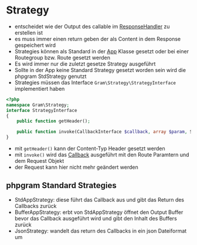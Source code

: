 # Strategy

- entscheidet wie der Output des callable im [ResponseHandler](../Middleware/responsehandle.md) zu erstellen ist
- es muss immer einen return geben der als Content in dem Response gespeichert wird
- Strategies können als Standard in der [App](../App/index.md) Klasse gesetzt oder bei einer Routegroup bzw. Route gesetzt werden
- Es wird immer nur die zuletzt gesetze Strategy ausgeführt
- Sollte in der App keine Standard Strategy gesetzt worden sein wird die phpgram StdStrategy genutzt
- Strategies müssen das Interface ``Gram\Strategy\StrategyInterface`` implementiert haben

````php
<?php
namespace Gram\Strategy;
interface StrategyInterface
{
	public function getHeader();

	public function invoke(CallbackInterface $callback, array $param, ServerRequestInterface $request);
}
````
- mit ``getHeader()`` kann der Content-Typ Header gesetzt werden
- mit ``invoke()`` wird das [Callback](../Callback/index.md) ausgeführt mit den Route Paramtern und dem Request Objekt
- der Request kann hier nicht mehr geändert werden 

## phpgram Standard Strategies

- StdAppStrategy: diese führt das Callback aus und gibt das Return des Callbacks zurück
- BufferAppStrategy: erbt von StdAppStrategy öffnet den Output Buffer bevor das Callback ausgeführt wird und gibt den Inhalt des Buffers zurück
- JsonStrategy: wandelt das return des Callbacks in ein json Dateiformat um